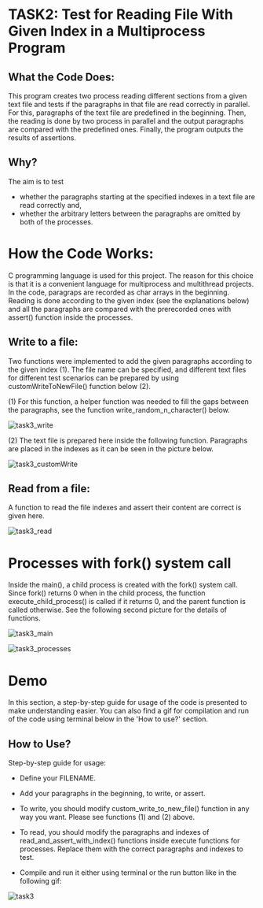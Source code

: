 # TASK2: Test for Reading File With Given Index in a Multiprocess Program


## What the Code Does:

This program creates two process reading different sections from a given text file and tests if the paragraphs in that file are read correctly in parallel. 
For this, paragraphs of the text file are predefined in the beginning. Then, the reading is done by two process in parallel and the output 
paragraphs are compared with the predefined ones. Finally, the program outputs the results of assertions.


## Why? 

The aim is to test 
- whether the paragraphs starting at the specified indexes in a text file are read correctly and,
- whether the arbitrary letters between the paragraphs are omitted
by both of the processes. 



# How the Code Works:

C programming language is used for this project. The reason for this choice is that it is a convenient language for multiprocess and multithread projects. 
In the code, paragraps are recorded as char arrays in the beginning. Reading is done according to the given index (see the explanations below) and 
all the paragraphs are compared with the prerecorded ones with assert() function inside the processes. 


## Write to a file:

Two functions were implemented to add the given paragraphs according to the given index (1). The file name can be specified, and different
text files for different test scenarios can be prepared by using customWriteToNewFile() function below (2).

(1) 
For this function, a helper function was needed to fill the gaps between the paragraphs, see the function write_random_n_character() below.

![task3_write](https://user-images.githubusercontent.com/60276129/152981382-971f529f-5152-46a7-8d9f-5d15bd267f4d.jpg)


(2)
The text file is prepared here inside the following function. Paragraphs are placed in the indexes as it can be seen in the picture below.

![task3_customWrite](https://user-images.githubusercontent.com/60276129/152981669-b080abbe-ee85-4eea-8844-486df48eb11c.jpg)






## Read from a file:

A function to read the file indexes and assert their content are correct is given here.


![task3_read](https://user-images.githubusercontent.com/60276129/152982560-8b9db456-4cf0-4489-99ae-6a19c0ad2fbe.jpg)



# Processes with fork() system call

Inside the main(), a child process is created with the fork() system call. Since fork() returns 0 when in the child process, the function execute_child_process() 
is called if it returns 0, and the parent function is called otherwise. See the following second picture for the details of functions.


![task3_main](https://user-images.githubusercontent.com/60276129/152983401-771f3a5d-9745-46cf-b336-6012ad25000a.jpg)


![task3_processes](https://user-images.githubusercontent.com/60276129/152983321-d27b6f6c-08e3-4cf7-bb7f-9e10a48865d6.jpg)



# Demo

In this section, a step-by-step guide for usage of the code is presented to make understanding easier. You can also find a gif for compilation and 
run of the code using terminal below in the 'How to use?' section.


## How to Use?

Step-by-step guide for usage:

- Define your FILENAME.

- Add your paragraphs in the beginning, to write, or assert.

- To write, you should modify custom_write_to_new_file() function in any way you want. Please see functions (1) and (2) above.

- To read, you should modify the paragraphs and indexes of read_and_assert_with_index() functions inside execute functions for processes. 
Replace them with the correct paragraphs and indexes to test.

- Compile and run it either using terminal or the run button like in the following gif:

![task3](https://user-images.githubusercontent.com/60276129/152986905-8d10a725-f393-43d2-bdb6-1d69bc4d37fb.gif)



